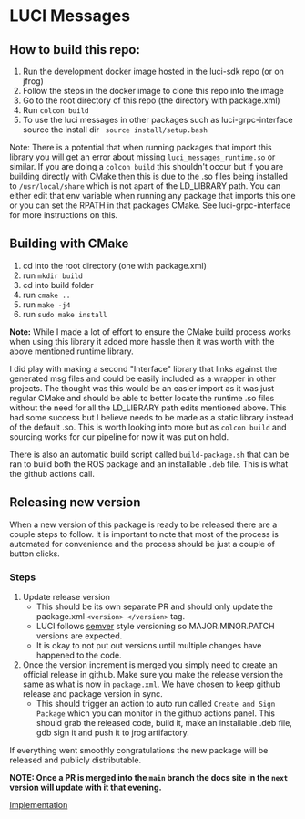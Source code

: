 # LUCI Messages 

## How to build this repo:
1. Run the development docker image hosted in the luci-sdk repo (or on jfrog)
2. Follow the steps in the docker image to clone this repo into the image
3. Go to the root directory of this repo (the directory with package.xml)
4. Run `colcon build`
5. To use the luci messages in other packages such as luci-grpc-interface source the install dir
` source install/setup.bash`

Note: There is a potential that when running packages that import this library you will get an error about missing `luci_messages_runtime.so` or similar. If you are doing a `colcon build` this shouldn't occur but if you are building directly with CMake then this is due to the .so files being installed to `/usr/local/share` which is not apart of the LD_LIBRARY path. You can either edit that env variable when running any package that imports this one or you can set the RPATH in that packages CMake. 
See luci-grpc-interface for more instructions on this.

## Building with CMake 
1. cd into the root directory (one with package.xml)
2. run `mkdir build`
3. cd into build folder
4. run `cmake ..`
5. run `make -j4`
6. run `sudo make install`

<b>Note:</b> While I made a lot of effort to ensure the CMake build process works when using this library it added more hassle then it was worth with the above mentioned runtime library. 

I did play with making a second "Interface" library that links against the generated msg files and could be easily included as a wrapper in other projects. The thought was this would be an easier import as it was just regular CMake and should be able to better locate the runtime .so files without the need for all the LD_LIBRARY path edits mentioned above. This had some success but I believe needs to be made as a static library instead of the default .so. This is worth looking into more but as `colcon build` and sourcing works for our pipeline for now it was put on hold.

There is also an automatic build script called `build-package.sh` that can be ran to build both the ROS package and an installable `.deb` file. This is what the github actions call.

## Releasing new version ##
When a new version of this package is ready to be released there are a couple steps to follow. It is important to note that most of the process is automated for convenience and the process should be just a couple of button clicks. 

### Steps ### 
1. Update release version
    - This should be its own separate PR and should only update the package.xml `<version> </version>` tag. 
    - LUCI follows [semver](https://semver.org/) style versioning so MAJOR.MINOR.PATCH versions are expected.
    - It is okay to not put out versions until multiple changes have happened to the code. 
2. Once the version increment is merged you simply need to create an official release in github. Make sure you make the release version the same as what is now in `package.xml`. We have chosen to keep github release and package version in sync.
    - This should trigger an action to auto run called `Create and Sign Package` which you can monitor in the github actions panel. This should grab the released code, build it, make an installable .deb file, gdb sign it and push it to jrog artifactory.  

If everything went smoothly congratulations the new package will be released and publicly distributable.


<b>NOTE: Once a PR is merged into the `main` branch the docs site in the `next` version will update with it that evening.</b>


[Implementation](docs/msgs_package.md)